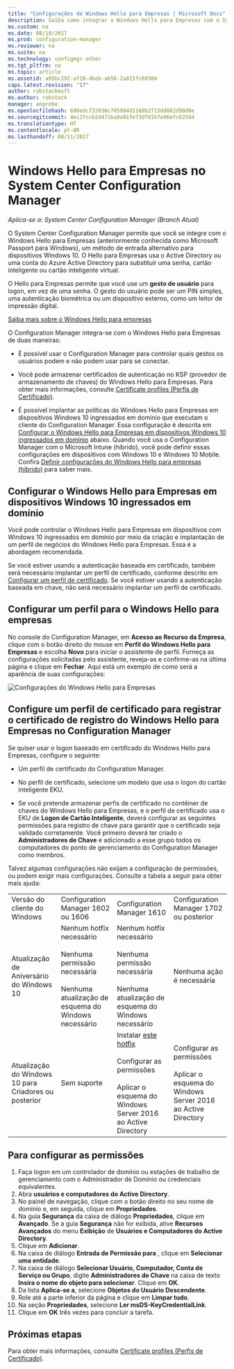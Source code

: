 ```yaml
---
title: "Configurações do Windows Hello para Empresas | Microsoft Docs"
description: Saiba como integrar o Windows Hello para Empresas com o System Center Configuration Manager.
ms.custom: na
ms.date: 08/10/2017
ms.prod: configuration-manager
ms.reviewer: na
ms.suite: na
ms.technology: configmgr-other
ms.tgt_pltfrm: na
ms.topic: article
ms.assetid: a95bc292-af10-4beb-ab56-2a815fc69304
caps.latest.revision: "17"
author: robstackmsft
ms.author: robstack
manager: angrobe
ms.openlocfilehash: 696edcf33936c705984d1168b2f15dd862d90d0e
ms.sourcegitcommit: 4ec2fccb2d471ba9a91fe73df01b7e96efc62594
ms.translationtype: HT
ms.contentlocale: pt-BR
ms.lasthandoff: 08/11/2017
---
```

# <a name="windows-hello-for-business-settings-in-system-center-configuration-manager"></a>Windows Hello para Empresas no System Center Configuration Manager

*Aplica-se a: System Center Configuration Manager (Branch Atual)*

O System Center Configuration Manager permite que você se integre com o Windows Hello para Empresas (anteriormente conhecida como Microsoft Passport para Windows), um método de entrada alternativo para dispositivos Windows 10. O Hello para Empresas usa o Active Directory ou uma conta do Azure Active Directory para substituir uma senha, cartão inteligente ou cartão inteligente virtual.  

O Hello para Empresas permite que você use um **gesto de usuário** para logon, em vez de uma senha. O gesto do usuário pode ser um PIN simples, uma autenticação biométrica ou um dispositivo externo, como um leitor de impressão digital.

[Saiba mais sobre o Windows Hello para empresas](https://docs.microsoft.com/windows/access-protection/hello-for-business/hello-identity-verification)

 O Configuration Manager integra-se com o Windows Hello para Empresas de duas maneiras:  

-   É possível usar o Configuration Manager para controlar quais gestos os usuários podem e não podem usar para se conectar.  

-   Você pode armazenar certificados de autenticação no KSP (provedor de armazenamento de chaves) do Windows Hello para Empresas. Para obter mais informações, consulte [Certificate profiles (Perfis de Certificado)](introduction-to-certificate-profiles.md).  

- É possível implantar as políticas do Windows Hello para Empresas em dispositivos Windows 10 ingressados em domínio que executam o cliente do Configuration Manager. Essa configuração é descrita em [Configurar o Windows Hello para Empresas em dispositivos Windows 10 ingressados em domínio](#configure-windows-hello-for-business-on-domain-joined-windows-10-devices) abaixo. Quando você usa o Configuration Manager com o Microsoft Intune (híbrido), você pode definir essas configurações em dispositivos com Windows 10 e Windows 10 Mobile. Confira [Definir configurações do Windows Hello para empresas (híbrido)](../../mdm/deploy-use/windows-hello-for-business-settings.md) para saber mais.

## <a name="configure-windows-hello-for-business-on-domain-joined-windows-10-devices"></a>Configurar o Windows Hello para Empresas em dispositivos Windows 10 ingressados em domínio
Você pode controlar o Windows Hello para Empresas em dispositivos com Windows 10 ingressados em domínio por meio da criação e implantação de um perfil de negócios do Windows Hello para Empresas. Essa é a abordagem recomendada.


Se você estiver usando a autenticação baseada em certificado, também será necessário implantar um perfil de certificado, conforme descrito em [Configurar um perfil de certificado](#configure-a-certificate-profile). Se você estiver usando a autenticação baseada em chave, não será necessário implantar um perfil de certificado.

## <a name="configure-a-windows-hello-for-business-profile"></a>Configurar um perfil para o Windows Hello para empresas  

No console do Configuration Manager, em **Acesso ao Recurso da Empresa**, clique com o botão direito do mouse em **Perfil do Windows Hello para Empresas** e escolha **Novo** para iniciar o assistente de perfil. Forneça as configurações solicitadas pelo assistente, reveja-as e confirme-as na última página e clique em **Fechar**. Aqui está um exemplo de como será a aparência de suas configurações:  

![Configurações do Windows Hello para Empresas](../media/Hello-for-Business-settings.png)

## <a name="configure-a-certificate-profile-to-enroll-the-windows-hello-for-business-enrollment-certificate-in-configuration-manager"></a>Configure um perfil de certificado para registrar o certificado de registro do Windows Hello para Empresas no Configuration Manager  
 Se quiser usar o logon baseado em certificado do Windows Hello para Empresas, configure o seguinte:  

-   Um perfil de certificado do Configuration Manager.  

-   No perfil de certificado, selecione um modelo que usa o logon do cartão inteligente EKU.  

-   Se você pretende armazenar perfis de certificado no contêiner de chaves do Windows Hello para Empresas, e o perfil de certificado usa o EKU de **Logon de Cartão Inteligente**, deverá configurar as seguintes permissões para registro de chave para garantir que o certificado seja validado corretamente.
Você primeiro deverá ter criado o **Administradores de Chave** e adicionado a esse grupo todos os computadores do ponto de gerenciamento do Configuration Manager como membros.

Talvez algumas configurações não exijam a configuração de permissões, ou podem exigir mais configurações. Consulte a tabela a seguir para obter mais ajuda:

|||||
|-|-|-|-|
|Versão do cliente do Windows|Configuration Manager 1602 ou 1606|Configuration Manager 1610|Configuration Manager 1702 ou posterior|
|Atualização de Aniversário do Windows 10|Nenhum hotfix necessário<br><br>Nenhuma permissão necessária<br><br>Nenhuma atualização de esquema do Windows necessário|Nenhum hotfix necessário<br><br>Nenhuma permissão necessária<br><br>Nenhuma atualização de esquema do Windows necessário|Nenhuma ação é necessária|
|Atualização do Windows 10 para Criadores ou posterior|Sem suporte|Instalar [este hotfix](https://support.microsoft.com/help/4010155/update-rollup-for-system-center-configuration-manager-current-branch-v)<br><br>Configurar as permissões<br><br>Aplicar o esquema do Windows Server 2016 ao Active Directory|Configurar as permissões<br><br>Aplicar o esquema do Windows Server 2016 ao Active Directory|

## <a name="to-configure-permissions"></a>Para configurar as permissões

1.  Faça logon em um controlador de domínio ou estações de trabalho de gerenciamento com o Administrador de Domínio ou credenciais equivalentes.
2.  Abra **usuários e computadores do Active Directory**.
3.  No painel de navegação, clique com o botão direito no seu nome de domínio e, em seguida, clique em **Propriedades**.
4.  Na guia **Segurança** da caixa de diálogo *<domain name>* **Propriedades**, clique em **Avançado**. Se a guia **Segurança** não for exibida, ative **Recursos Avançados** do menu **Exibição** de **Usuários e Computadores do Active Directory**.
5.  Clique em **Adicionar**.
6.  Na caixa de diálogo **Entrada de Permissão para** *<domain name>*, clique em **Selecionar uma entidade**.
7.  Na caixa de diálogo **Selecionar Usuário, Computador, Conta de Serviço ou Grupo**, digite **Administradores de Chave** na caixa de texto **Insira o nome do objeto para selecionar**.  Clique em **OK**.
8.  Da lista **Aplica-se a**, selecione **Objetos do Usuário Descendente**.
9.  Role até a parte inferior da página e clique em **Limpar tudo**.
10. Na seção **Propriedades**, selecione **Ler msDS-KeyCredentialLink**.
11. Clique em **OK** três vezes para concluir a tarefa.


## <a name="next-steps"></a>Próximas etapas

Para obter mais informações, consulte [Certificate profiles (Perfis de Certificado)](introduction-to-certificate-profiles.md).  





